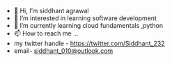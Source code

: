 - 👋 Hi, I’m siddhant agrawal
- 👀 I’m interested in learning software development
- 🌱 I’m currently learning cloud fundamentals ,python
- 📫 How to reach me ...
- my twitter handle - https://twitter.com/Siddhant_232
- email- siddhant_010@outlook.com

<!---
siddhant-agrawal01/siddhant-agrawal01 is a ✨ special ✨ repository because its `README.md` (this file) appears on your GitHub profile.
You can click the Preview link to take a look at your changes.
--->
